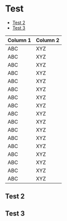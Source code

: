 # Test

- [Test 2](#test2)
- [Test 3](#test3)

| Column 1 | Column 2 |
|----|----|
| ABC | XYZ |
| ABC | XYZ |
| ABC | XYZ |
| ABC | XYZ |
| ABC | XYZ |
| ABC | XYZ |
| ABC | XYZ |
| ABC | XYZ |
| ABC | XYZ |
| ABC | XYZ |
| ABC | XYZ |
| ABC | XYZ |
| ABC | XYZ |
| ABC | XYZ |
| ABC | XYZ |
| ABC | XYZ |
| ABC | XYZ |


## Test 2




## Test 3
